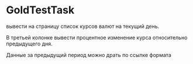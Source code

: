 # GoldTestTask
вывести на страницу список курсов валют на текущий день. 

В третьей колонке вывести процентное изменение курса относительно предыдущего дня. 

Данные за предыдущий период можно драть по ссылке формата
